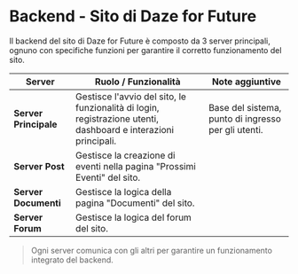 # Backend - Sito di Daze for Future

Il backend del sito di Daze for Future è composto da 3 server principali, ognuno con specifiche funzioni per garantire il corretto funzionamento del sito.

| Server                  | Ruolo / Funzionalità                                                                 | Note aggiuntive |
|-------------------------|-------------------------------------------------------------------------------------|----------------|
| **Server Principale**    | Gestisce l'avvio del sito, le funzionalità di login, registrazione utenti, dashboard e interazioni principali. | Base del sistema, punto di ingresso per gli utenti. |
| **Server Post**             | Gestisce la creazione di eventi nella pagina "Prossimi Eventi" del sito.                                                                   |                |
| **Server Documenti**             |Gestisce la logica della pagina "Documenti" del sito.                                                                    |                |
| **Server Forum**             |Gestisce la logica del forum del sito.                                                                    |                |

> Ogni server comunica con gli altri per garantire un funzionamento integrato del backend.

